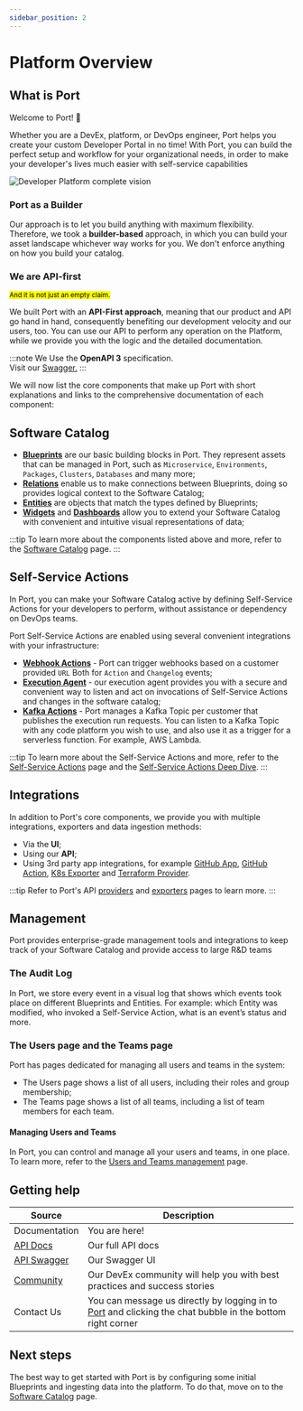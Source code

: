 ```yaml
---
sidebar_position: 2
---
```


# Platform Overview

## What is Port

Welcome to Port! :wave:

Whether you are a DevEx, platform, or DevOps engineer, Port helps you create your custom Developer Portal in no time! With Port, you can build the perfect setup and workflow for your organizational needs, in order to make your developer's lives much easier with self-service capabilities

![Developer Platform complete vision](../static/img/quickstart/platform-vision.png)

### Port as a Builder

Our approach is to let you build anything with maximum flexibility. Therefore, we took a **builder-based** approach, in which you can build your asset landscape whichever way works for you. We don't enforce anything on how you build your catalog.

### We are API-first

<sup><mark>And it is not just an empty claim.</mark></sup>

We built Port with an **API-First approach**, meaning that our product and API go hand in hand, consequently benefiting our development velocity and our users, too. You can use our API to perform any operation on the Platform, while we provide you with the logic and the detailed documentation.

:::note
We Use the **OpenAPI 3** specification.  
Visit our [Swagger.](https://api.getport.io/static/index.html#/)
:::

We will now list the core components that make up Port with short explanations and links to the comprehensive documentation of each component:

## Software Catalog

- [**Blueprints**](./software-catalog/blueprint/) are our basic building blocks in Port. They represent assets that can be managed in Port, such as `Microservice`, `Environments`, `Packages`, `Clusters`, `Databases` and many more;
- [**Relations**](./software-catalog/relation/) enable us to make connections between Blueprints, doing so provides logical context to the Software Catalog;
- [**Entities**](./software-catalog/entity/) are objects that match the types defined by Blueprints;
- [**Widgets**](./software-catalog/widgets/) and [**Dashboards**](./software-catalog/dashboards/) allow you to extend your Software Catalog with convenient and intuitive visual representations of data;

:::tip
To learn more about the components listed above and more, refer to the [Software Catalog](./software-catalog/) page.
:::

## Self-Service Actions

In Port, you can make your Software Catalog active by defining Self-Service Actions for your developers to perform, without assistance or dependency on DevOps teams.

Port Self-Service Actions are enabled using several convenient integrations with your infrastructure:

- [**Webhook Actions**](./self-service-actions/webhook/) - Port can trigger webhooks based on a customer provided `URL` Both for `Action` and `Changelog` events;
- [**Execution Agent**](./self-service-actions/webhook/port-execution-agent/) - our execution agent provides you with a secure and convenient way to listen and act on invocations of Self-Service Actions and changes in the software catalog;
- [**Kafka Actions**](./self-service-actions/kafka/) - Port manages a Kafka Topic per customer that publishes the execution run requests.
  You can listen to a Kafka Topic with any code platform you wish to use, and also use it as a trigger for a serverless function. For example, AWS Lambda.

:::tip
To learn more about the Self-Service Actions and more, refer to the [Self-Service Actions](./self-service-actions/) page and the [Self-Service Actions Deep Dive](./self-service-actions/self-service-actions-deep-dive.md).
:::

## Integrations

In addition to Port's core components, we provide you with multiple integrations, exporters and data ingestion methods:

- Via the **UI**;
- Using our **API**;
- Using 3rd party app integrations, for example [GitHub App](./api-providers/gitops/), [GitHub Action](./api-providers/github-action.md), [K8s Exporter](./exporters/k8s-exporter/) and [Terraform Provider](./api-providers/terraform.md).

:::tip
Refer to Port's API [providers](./api-providers/) and [exporters](./exporters/) pages to learn more.
:::

## Management

Port provides enterprise-grade management tools and integrations to keep track of your Software Catalog and provide access to large R&D teams

### The Audit Log

In Port, we store every event in a visual log that shows which events took place on different Blueprints and Entities. For example: which Entity was modified, who invoked a Self-Service Action, what is an event’s status and more.

### The Users page and the Teams page

Port has pages dedicated for managing all users and teams in the system:

- The Users page shows a list of all users, including their roles and group membership;
- The Teams page shows a list of all teams, including a list of team members for each team.

#### Managing Users and Teams

In Port, you can control and manage all your users and teams, in one place. To learn more, refer to the [Users and Teams management](./software-catalog/role-based-access-control/users-and-teams-management.md) page.

## Getting help

| Source                                                                                                  | Description                                                                                                                         |
| ------------------------------------------------------------------------------------------------------- | ----------------------------------------------------------------------------------------------------------------------------------- |
| Documentation                                                                                           | You are here!                                                                                                                       |
| [API Docs](./api-providers/rest.md)                                                                     | Our full API docs                                                                                                                   |
| [API Swagger](https://api.getport.io/static/index.html#/)                                               | Our Swagger UI                                                                                                                      |
| [Community](https://join.slack.com/t/devex-community/shared_invite/zt-1bmf5621e-GGfuJdMPK2D8UN58qL4E_g) | Our DevEx community will help you with best practices and success stories                                                           |
| Contact Us                                                                                              | You can message us directly by logging in to [Port](https://app.getport.io) and clicking the chat bubble in the bottom right corner |

## Next steps

The best way to get started with Port is by configuring some initial Blueprints and ingesting data into the platform. To do that, move on to the [Software Catalog](./software-catalog/) page.
